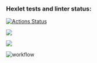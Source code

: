 ### Hexlet tests and linter status:
[![Actions Status](https://github.com/pgchurikov/python-project-50/actions/workflows/hexlet-check.yml/badge.svg)](https://github.com/pgchurikov/python-project-50/actions)

<a href="https://codeclimate.com/github/pgchurikov/python-project-50/maintainability"><img src="https://api.codeclimate.com/v1/badges/0674c52e13a2c6429127/maintainability" /></a>

<a href="https://codeclimate.com/github/pgchurikov/python-project-50/test_coverage"><img src="https://api.codeclimate.com/v1/badges/0674c52e13a2c6429127/test_coverage" /></a>

![workflow](https://github.com/github/pgchurikov/python-project-50/workflows/github-actions-demo.yml/badge.svg)